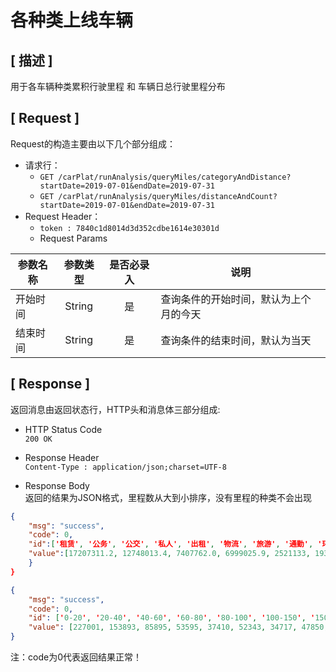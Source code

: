 # 各种类上线车辆

## [ 描述 ]

用于各车辆种类累积行驶里程 和 车辆日总行驶里程分布

## [ Request ]

Request的构造主要由以下几个部分组成：

+ 请求行：
  + `GET /carPlat/runAnalysis/queryMiles/categoryAndDistance?startDate=2019-07-01&endDate=2019-07-31`
  + `GET /carPlat/runAnalysis/queryMiles/distanceAndCount?startDate=2019-07-01&endDate=2019-07-31`
+ Request Header：
  + `token : 7840c1d8014d3d352cdbe1614e30301d`
  + Request Params

参数名称|参数类型|是否必录入|说明
--|:--:|:--:|--
开始时间 | String | 是 | 查询条件的开始时间，默认为上个月的今天
结束时间 | String | 是 | 查询条件的结束时间，默认为当天

## [ Response ]

返回消息由返回状态行，HTTP头和消息体三部分组成:

+ HTTP Status Code  
`200 OK`

+ Response Header  
`Content-Type : application/json;charset=UTF-8`

+ Response Body  
返回的结果为JSON格式，里程数从大到小排序，没有里程的种类不会出现

``` json
{
    "msg": "success",
    "code": 0,
    "id":['租赁', '公务', '公交', '私人', '出租', '物流', '旅游', '通勤', '环卫'],
    "value":[17207311.2, 12748013.4, 7407762.0, 6999025.9, 2521133, 1936469.8, 150101.9, 82341.0, 3337.1]
    }
}

{
    "msg": "success",
    "code": 0,
    "id": ['0-20', '20-40', '40-60', '60-80', '80-100', '100-150', '150-200', '200-300', '300-400', '400-500', '500-600', '600-700', '700-800', '800-900', '900-1000', '1000及以上'],
    "value": [227001, 153893, 85895, 53595, 37410, 52343, 34717, 47850, 13881, 1494, 230, 70, 32, 14, 7, 66]
}
```

注：code为0代表返回结果正常！
